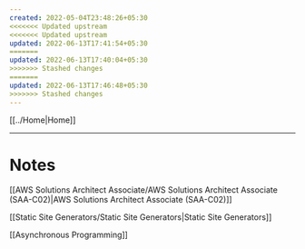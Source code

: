 ```yaml
---
created: 2022-05-04T23:48:26+05:30
<<<<<<< Updated upstream
<<<<<<< Updated upstream
updated: 2022-06-13T17:41:54+05:30
=======
updated: 2022-06-13T17:40:04+05:30
>>>>>>> Stashed changes
=======
updated: 2022-06-13T17:46:48+05:30
>>>>>>> Stashed changes
---
```

[[../Home|Home]]

---
# Notes
[[AWS Solutions Architect Associate/AWS Solutions Architect Associate (SAA-C02)|AWS Solutions Architect Associate (SAA-C02)]]

[[Static Site Generators/Static Site Generators|Static Site Generators]]

[[Asynchronous Programming]]